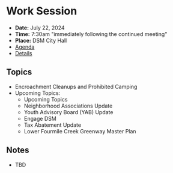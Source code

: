 # Work Session

- **Date:** July 22, 2024
- **Time:** 7:30am "immediately following the continued meeting"
- **Place:** DSM City Hall
- [Agenda](https://councildocs.dsm.city/agendas/2024/20240722CouncilWorkSession.pdf)
- [Details](https://www.dsm.city/citycouncil_detail_T60_R2896.php)

## Topics

- Encroachment Cleanups and Prohibited Camping
- Upcoming Topics:
    - Upcoming Topics
    - Neighborhood Associations Update
    - Youth Advisory Board (YAB) Update
    - Engage DSM
    - Tax Abatement Update
    - Lower Fourmile Creek Greenway Master Plan 

## Notes

- TBD
